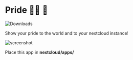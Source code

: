 # Pride :rainbow_flag: :rainbow:
![Downloads](https://img.shields.io/github/downloads/skjnldsv/pride/total?style=flat-square)

Show your pride to the world and to your nextcloud instance!

![screenshot](https://github.com/skjnldsv/pride/raw/master/screenshot.png)

Place this app in **nextcloud/apps/**

